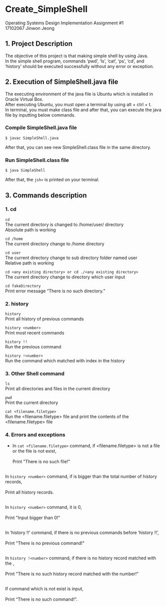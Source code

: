 # Create_SimpleShell
Operating Systems Design Implementation Assignment #1<br>
17102067 Jinwon Jeong

## 1. Project Description
The objective of this project is that making simple shell by using Java. <br>
In the simple shell program, commands ‘pwd’, ‘ls’, ‘cat’, ‘ps’, ‘cd’, and ‘history’ should be executed successfully without any error or exception. <br>

## 2. Execution of SimpleShell.java file
The executing environment of the java file is Ubuntu which is installed in Oracle Virtual Box.<br>
After executing Ubuntu, you must open a terminal by using alt + ctrl + t. <br>
In terminal, you must make class file and after that, you can execute the java file by inputting below commands.<br>
### Compile SimpleShell.java file<br>
```
$ javac SimpleShell.java
```
After that, you can see new SimpleShell.class file in the same directory.<br>
### Run SimpleShell.class file
```
$ java SimpleShell
```
After that, the ```jsh>``` is printed on your terminal.

## 3. Commands description
### 1. cd

```cd```<br>
   The current directory is changed to /home/user/ directory<br>
   Absolute path is working<br>
   
```cd /home```<br>
	The current directory change to /home directory<br>
    
```cd user```<br>
	The current directory change to sub directory folder named user<br>
	Relative path is working<br>
    
```cd <any existing directory> or cd ./<any existing directory>```<br>
	The current directory change to <any existing directory> directory which user input<br>
	
```cd fakeDirectory```<br>
	Print error message “There is no such directory.”<br>
### 2. history

```history```<br>
	Print all history of previous commands<br>
	
```history <number>```<br>
	Print most recent <number> commands<br>
	
```history !!```<br>
	Run the previous command<br>
	
```history !<number>```<br>
	Run the command which matched with <number> index in the history<br>
	
### 3. Other Shell command

```ls```<br>
	Print all directories and files in the current directory<br>
	
```pwd```<br>
	Print the current directory<br>
	
```cat <filename.filetype>```<br>
	Run the <filename.filetype> file and print the contents of the <filename.filetype> file<br>
### 4. Errors and exceptions

+ In ```cat <filename.filetype>``` command, if <filename.filetype> is not a file or the file is not exist,<br>
	<br>Print "There is no such file!"<br><br>
	
In ```history <number>``` command, if <number> is bigger than the total number of history records,<br>
	<br>Print all history records.<br><br>
	
In ```history <number>``` command, it <number> is 0,<br>
	<br>Print "Input bigger than 0!"<br><br>

In ‘history !!’ command, if there is no previous commands before ‘history !!’,<br>
	<br>Print "There is no previous command!"<br><br>
	
In ```history !<number>``` command, if there is no history record matched with the <number>, <br>
	<br>Print "There is no such history record matched with the number!"<br><br>
	
If command which is not exist is input,<br>
	<br>Print “There is no such command!”.<br><br>


